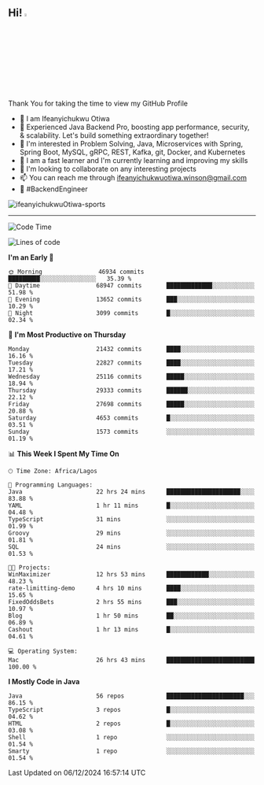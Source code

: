 <!-- BLOG-POST-LIST:START --><!-- BLOG-POST-LIST:END -->

## Hi! <img src="https://media.giphy.com/media/hvRJCLFzcasrR4ia7z/giphy.gif" width="4%"> 

Thank You for taking the time to view my GitHub Profile

- 👋 I am Ifeanyichukwu Otiwa
- 🚀 Experienced Java Backend Pro, boosting app performance, security, & scalability. Let's build something extraordinary together!
- 👀 I'm interested in Problem Solving, Java, Microservices with Spring, Spring Boot, MySQL, gRPC, REST, Kafka, git, Docker, and Kubernetes
- 🌱 I am a fast learner and I'm currently learning and improving my skills
- 💞️ I'm looking to collaborate on any interesting projects
- 📫 You can reach me through ifeanyichukwuotiwa.winson@gmail.com
- 🚀 #BackendEngineer

<p align="left" marginTop="10px"> <img src="https://komarev.com/ghpvc/?username=ifeanyichukwuOtiwa-sports&label=Profile%20views&color=0e75b6&style=for-the-badge" alt="ifeanyichukwuOtiwa-sports" /> </p>

***

<!--START_SECTION:waka-->
![Code Time](http://img.shields.io/badge/Code%20Time-3%2C199%20hrs%203%20mins-blue)

![Lines of code](https://img.shields.io/badge/From%20Hello%20World%20I%27ve%20Written-33.1%20million%20lines%20of%20code-blue)

**I'm an Early 🐤** 

```text
🌞 Morning                46934 commits       █████████░░░░░░░░░░░░░░░░   35.39 % 
🌆 Daytime                68947 commits       █████████████░░░░░░░░░░░░   51.98 % 
🌃 Evening                13652 commits       ███░░░░░░░░░░░░░░░░░░░░░░   10.29 % 
🌙 Night                  3099 commits        █░░░░░░░░░░░░░░░░░░░░░░░░   02.34 % 
```
📅 **I'm Most Productive on Thursday** 

```text
Monday                   21432 commits       ████░░░░░░░░░░░░░░░░░░░░░   16.16 % 
Tuesday                  22827 commits       ████░░░░░░░░░░░░░░░░░░░░░   17.21 % 
Wednesday                25116 commits       █████░░░░░░░░░░░░░░░░░░░░   18.94 % 
Thursday                 29333 commits       ██████░░░░░░░░░░░░░░░░░░░   22.12 % 
Friday                   27698 commits       █████░░░░░░░░░░░░░░░░░░░░   20.88 % 
Saturday                 4653 commits        █░░░░░░░░░░░░░░░░░░░░░░░░   03.51 % 
Sunday                   1573 commits        ░░░░░░░░░░░░░░░░░░░░░░░░░   01.19 % 
```


📊 **This Week I Spent My Time On** 

```text
🕑︎ Time Zone: Africa/Lagos

💬 Programming Languages: 
Java                     22 hrs 24 mins      █████████████████████░░░░   83.88 % 
YAML                     1 hr 11 mins        █░░░░░░░░░░░░░░░░░░░░░░░░   04.48 % 
TypeScript               31 mins             ░░░░░░░░░░░░░░░░░░░░░░░░░   01.99 % 
Groovy                   29 mins             ░░░░░░░░░░░░░░░░░░░░░░░░░   01.81 % 
SQL                      24 mins             ░░░░░░░░░░░░░░░░░░░░░░░░░   01.53 % 

🐱‍💻 Projects: 
WinMaximizer             12 hrs 53 mins      ████████████░░░░░░░░░░░░░   48.23 % 
rate-limitting-demo      4 hrs 10 mins       ████░░░░░░░░░░░░░░░░░░░░░   15.65 % 
FixedOddsBets            2 hrs 55 mins       ███░░░░░░░░░░░░░░░░░░░░░░   10.97 % 
Blog                     1 hr 50 mins        ██░░░░░░░░░░░░░░░░░░░░░░░   06.89 % 
Cashout                  1 hr 13 mins        █░░░░░░░░░░░░░░░░░░░░░░░░   04.61 % 

💻 Operating System: 
Mac                      26 hrs 43 mins      █████████████████████████   100.00 % 
```

**I Mostly Code in Java** 

```text
Java                     56 repos            ██████████████████████░░░   86.15 % 
TypeScript               3 repos             █░░░░░░░░░░░░░░░░░░░░░░░░   04.62 % 
HTML                     2 repos             █░░░░░░░░░░░░░░░░░░░░░░░░   03.08 % 
Shell                    1 repo              ░░░░░░░░░░░░░░░░░░░░░░░░░   01.54 % 
Smarty                   1 repo              ░░░░░░░░░░░░░░░░░░░░░░░░░   01.54 % 
```




 Last Updated on 06/12/2024 16:57:14 UTC
<!--END_SECTION:waka-->

<!--
<p align="center">
![trophy](https://github-profile-trophy.vercel.app/?username=ifeanyichukwuOtiwa-sports&theme=onedark) (https://github.com/ryo-ma/github-profile-trophy)
</p>
-->

<!---
ifeanyi-otiwa/ifeanyi-otiwa is a ✨ special ✨ repository because its `README.md` (this file) appears on your GitHub profile.
You can click the Preview link to take a look at your changes.
--->
